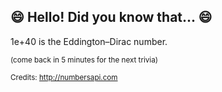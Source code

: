 ## :smile: Hello! Did you know that... :smile:
1e+40 is the Eddington–Dirac number.

<sup>(come back in 5 minutes for the next trivia)</sup>


<sup>Credits: http://numbersapi.com</sup>
